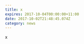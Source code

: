 ```yaml
---
title: x
expires: 2017-10-04T00:00:00+11:00
date: 2017-10-02T21:48:45.074Z
category: news
---
```

x
